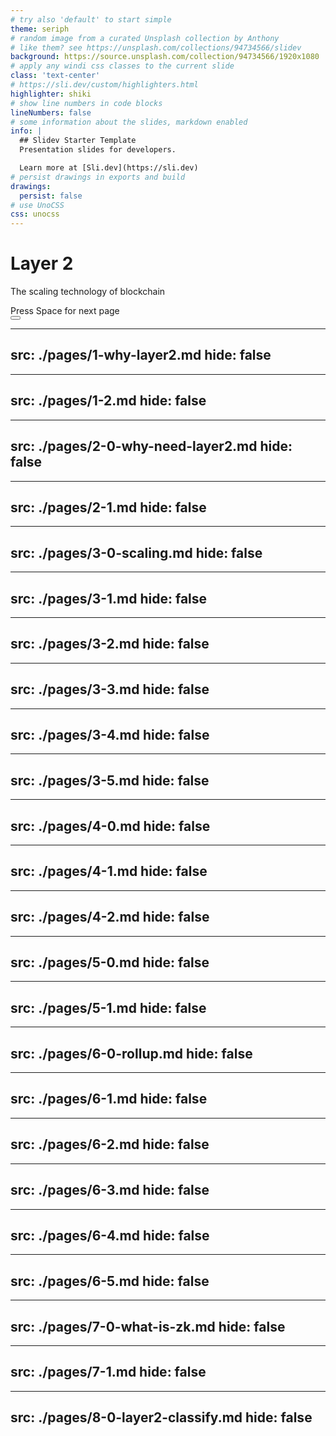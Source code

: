 ```yaml
---
# try also 'default' to start simple
theme: seriph
# random image from a curated Unsplash collection by Anthony
# like them? see https://unsplash.com/collections/94734566/slidev
background: https://source.unsplash.com/collection/94734566/1920x1080
# apply any windi css classes to the current slide
class: 'text-center'
# https://sli.dev/custom/highlighters.html
highlighter: shiki
# show line numbers in code blocks
lineNumbers: false
# some information about the slides, markdown enabled
info: |
  ## Slidev Starter Template
  Presentation slides for developers.

  Learn more at [Sli.dev](https://sli.dev)
# persist drawings in exports and build
drawings:
  persist: false
# use UnoCSS
css: unocss
---
```


# Layer 2

The scaling technology of blockchain

<div class="pt-12">
  <span @click="$slidev.nav.next" class="px-2 py-1 rounded cursor-pointer" hover="bg-white bg-opacity-10">
    Press Space for next page <carbon:arrow-right class="inline"/>
  </span>
</div>

<div class="abs-br m-6 flex gap-2">
  <button @click="$slidev.nav.openInEditor()" title="Open in Editor" class="text-xl icon-btn opacity-50 !border-none !hover:text-white">
    <carbon:edit />
  </button>
  <a href="https://github.com/iwanwang-0/layer2-presentation" target="_blank" alt="GitHub"
    class="text-xl icon-btn opacity-50 !border-none !hover:text-white">
    <carbon-logo-github />
  </a>
</div>

<!--
The last comment block of each slide will be treated as slide notes. It will be visible and editable in Presenter Mode along with the slide. [Read more in the docs](https://sli.dev/guide/syntax.html#notes)
-->



---
src: ./pages/1-why-layer2.md
hide: false
---

---
src: ./pages/1-2.md
hide: false
---

---
src: ./pages/2-0-why-need-layer2.md
hide: false
---

---
src: ./pages/2-1.md
hide: false
---

---
src: ./pages/3-0-scaling.md
hide: false
---

---
src: ./pages/3-1.md
hide: false
---

---
src: ./pages/3-2.md
hide: false
---

---
src: ./pages/3-3.md
hide: false
---

---
src: ./pages/3-4.md
hide: false
---

---
src: ./pages/3-5.md
hide: false
---

---
src: ./pages/4-0.md
hide: false
---

---
src: ./pages/4-1.md
hide: false
---

---
src: ./pages/4-2.md
hide: false
---

---
src: ./pages/5-0.md
hide: false
---

---
src: ./pages/5-1.md
hide: false
---

---
src: ./pages/6-0-rollup.md
hide: false
---

---
src: ./pages/6-1.md
hide: false
---

---
src: ./pages/6-2.md
hide: false
---

---
src: ./pages/6-3.md
hide: false
---

---
src: ./pages/6-4.md
hide: false
---

---
src: ./pages/6-5.md
hide: false
---

---
src: ./pages/7-0-what-is-zk.md
hide: false
---

---
src: ./pages/7-1.md
hide: false
---

---
src: ./pages/8-0-layer2-classify.md
hide: false
---